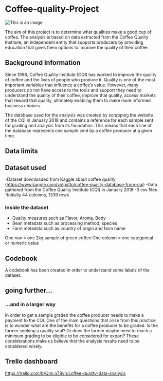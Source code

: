 # Coffee-quality-Project

![This is an image](https://s1.qwant.com/thumbr/0x0/b/f/da8d590028a6c3e739e9ec4f5981793621f359d435ee8d3ace9775d2dd1389/cec1033bff7927e2ce0955659af65dda_M.jpg?u=https%3A%2F%2Fwww.businessincameroon.com%2Fmedia%2Fk2%2Fitems%2Fcache%2Fcec1033bff7927e2ce0955659af65dda_M.jpg&q=0&b=1&p=0&a=0)

The aim of this project is to determine what qualities make a good cup of coffee. The analysis is based on data extracted from the Coffee Quality Institute, an independent entity that supports producers by providing education that gives them options to improve the quality of their coffee. 

## Background Information

Since 1996, Coffee Quality Institute (CQI) has worked to improve the quality of coffee and the lives of people who produce it. Quality is one of the most important variables that influence a coffee’s value. However, many producers do not have access to the tools and support they need to understand the quality of their coffee, improve that quality, access markets that reward that quality, ultimately enabling them to make more informed business choices.

The database used for the analysis was created by scrapping the website of the CQI in January 2018 and contains a reference for each sample sent for grading and analysis from its foundation. This means that each line of the database represents one sample sent by a coffee producer at a given time. 

## Data limits


## Dataset used

-Dataset downloaded from Kaggle about coffee quality (https://www.kaggle.com/volpatto/coffee-quality-database-from-cqi)
-Data gathered from the Coffee Quality Institute (CQI) in January 2018
-3 csv files
-Initially 44 columns, 1339 rows

### Inside the dataset
- Quality measures such as Flavor, Aroma, Body
- Bean metadata such as processing method, species
- Farm metadata such as country of origin and farm name

One row = one 2kg sample of green coffee
One column = one categorical or numeric value


## Codebook

A codebook has been created in order to understand some labels of the dataset.

## going further...

### ...and in a larger way
In order to get a sample graded the coffee producer needs to make a payment to the CQI. One of the main questions that arise from this practice is to wonder what are the benefits for a coffee producer to be graded. Is the farmer seeking a quality seal? Or does the farmer maybe need to reach a minimum grading to be eligible to be considered for export? These considerations make us believe that the analysis results need to be considered wisely.


## Trello dashboard

https://trello.com/b/QmLn78vn/coffee-quality-data-analysis


